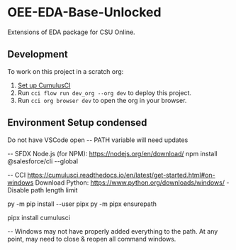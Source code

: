 # OEE-EDA-Base-Unlocked

Extensions of EDA package for CSU Online.

## Development

To work on this project in a scratch org:

1. [Set up CumulusCI](https://cumulusci.readthedocs.io/en/latest/tutorial.html)
2. Run `cci flow run dev_org --org dev` to deploy this project.
3. Run `cci org browser dev` to open the org in your browser.


## Environment Setup condensed
Do not have VSCode open -- PATH variable will need updates

-- SFDX
Node.js (for NPM): https://nodejs.org/en/download/
npm install @salesforce/cli --global

-- CCI
https://cumulusci.readthedocs.io/en/latest/get-started.html#on-windows
Download Python: https://www.python.org/downloads/windows/
	- Disable path length limit
	
py -m pip install --user pipx
py -m pipx ensurepath

pipx install cumulusci

-- Windows may not have properly added everything to the path. At any point, may need to close & reopen all command windows.